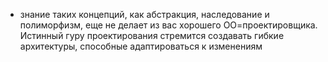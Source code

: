 - знание таких концепций, как абстракция, наследование и полиморфизм, еще не делает из вас хорошего ОО=проектировщика.
  Истинный гуру проектирования стремится создавать гибкие архитектуры, способные адаптироваться к изменениям 
